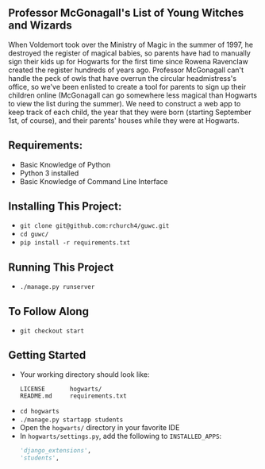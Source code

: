 ## Professor McGonagall's List of Young Witches and Wizards
When Voldemort took over the Ministry of Magic in the summer of 1997, he
destroyed the register of magical babies, so parents have had to
manually sign their kids up for Hogwarts for the first time since
Rowena Ravenclaw created the register hundreds of years ago. Professor
McGonagall can't handle the peck of owls that have overrun the
circular headmistress's office, so we've been enlisted to create a
tool for parents to sign up their children online (McGonagall can go
somewhere less magical than Hogwarts to view the list during the summer).
We need to construct a web app to keep track of each child, the year that
they were born (starting September 1st, of course), and their parents'
houses while they were at Hogwarts.

## Requirements:
* Basic Knowledge of Python
* Python 3 installed
* Basic Knowledge of Command Line Interface

## Installing This Project:
* `git clone git@github.com:rchurch4/guwc.git`
* `cd guwc/`
* `pip install -r requirements.txt`

## Running This Project
* `./manage.py runserver`

## To Follow Along
* `git checkout start`

## Getting Started
* Your working directory should look like:
  ```
  LICENSE		hogwarts/
  README.md		requirements.txt
  ```
* `cd hogwarts`
* `./manage.py startapp students`
* Open the `hogwarts/` directory in your favorite IDE
* In `hogwarts/settings.py`, add the following to `INSTALLED_APPS`:
  ```python
  'django_extensions',
  'students',
  ```